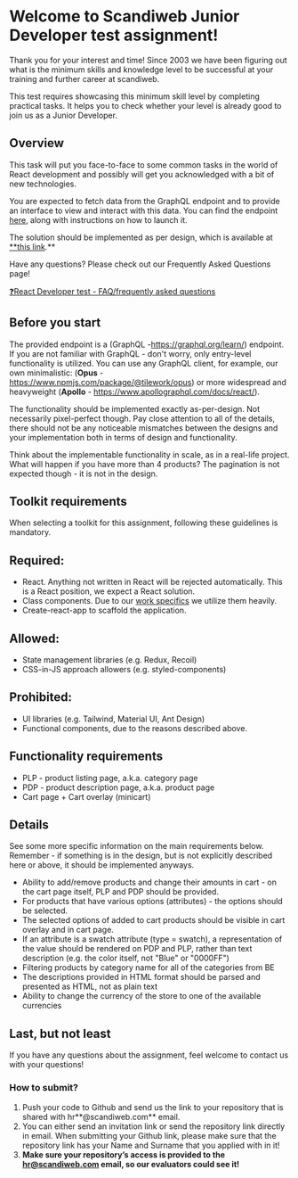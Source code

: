 # **Welcome to Scandiweb Junior Developer test assignment!**

Thank you for your interest and time! Since 2003 we have been figuring out what is the minimum skills and knowledge level to be successful at your training and further career at scandiweb.

This test requires showcasing this minimum skill level by completing practical tasks. It helps you to check whether your level is already good to join us as a Junior Developer.

## Overview

This task will put you face-to-face to some common tasks in the world of React development and possibly will get you acknowledged with a bit of new technologies.

You are expected to fetch data from the GraphQL endpoint and to provide an interface to view and interact with this data. You can find the endpoint [here](https://github.com/scandiweb/junior-react-endpoint), along with instructions on how to launch it.

The solution should be implemented as per design, which is available at [\*\*this link](https://www.figma.com/file/MSyCAqVy1UgNap0pvqH6H3/Junior-Frontend-Test-Designs-Public?node-id=0%3A1).\*\*

Have any questions? Please check out our Frequently Asked Questions page!

[❓React Developer test - FAQ/frequently asked questions](https://www.notion.so/00e72f0844a344dda28e19855d2fc34a)

## Before you start

The provided endpoint is a (GraphQL -https://graphql.org/learn/) endpoint. If you are not familiar with GraphQL - don't worry, only entry-level functionality is utilized. You can use any GraphQL client, for example, our own minimalistic:
(**Opus** - https://www.npmjs.com/package/@tilework/opus) or more widespread and heavyweight (**Apollo** - https://www.apollographql.com/docs/react/).

The functionality should be implemented exactly as-per-design. Not necessarily pixel-perfect though. Pay close attention to all of the details, there should not be any noticeable mismatches between the designs and your implementation both in terms of design and functionality.

Think about the implementable functionality in scale, as in a real-life project. What will happen if you have more than 4 products? The pagination is not expected though - it is not in the design.

## Toolkit requirements

When selecting a toolkit for this assignment, following these guidelines is mandatory.

## Required:

-   React. Anything not written in React will be rejected automatically. This is a React position, we expect a React solution.
-   Class components. Due to our [work specifics](<[https://docs.scandipwa.com/stack/override-mechanism/extending-javascript](https://docs.scandipwa.com/developing-with-scandi/override-mechanism/extending-javascript)>) we utilize them heavily.
-   Create-react-app to scaffold the application.

## Allowed:

-   State management libraries (e.g. Redux, Recoil)
-   CSS-in-JS approach allowers (e.g. styled-components)

## Prohibited:

-   UI libraries (e.g. Tailwind, Material UI, Ant Design)
-   Functional components, due to the reasons described above.

## Functionality requirements

-   PLP - product listing page, a.k.a. category page
-   PDP - product description page, a.k.a. product page
-   Cart page + Cart overlay (minicart)

## Details

See some more specific information on the main requirements below. Remember - if something is in the design, but is not explicitly described here or above, it should be implemented anyways.

-   Ability to add/remove products and change their amounts in cart - on the cart page itself, PLP and PDP should be provided.
-   For products that have various options (attributes) - the options should be selected.
-   The selected options of added to cart products should be visible in cart overlay and in cart page.
-   If an attribute is a swatch attribute (type = swatch), a representation of the value should be rendered on PDP and PLP, rather than text description (e.g. the color itself, not "Blue" or "0000FF")
-   Filtering products by category name for all of the categories from BE
-   The descriptions provided in HTML format should be parsed and presented as HTML, not as plain text
-   Ability to change the currency of the store to one of the available currencies

## Last, but not least

If you have any questions about the assignment, feel welcome to contact us with your questions!

### **How to submit?**

1. Push your code to Github and send us the link to your repository that is shared with hr**@scandiweb.com** email.
2. You can either send an invitation link or send the repository link directly in email. When submitting your Github link, please make sure that the repository link has your Name and Surname that you applied with in it!
3. **Make sure your repository’s access is provided to the hr@scandiweb.com email, so our evaluators could see it!**
